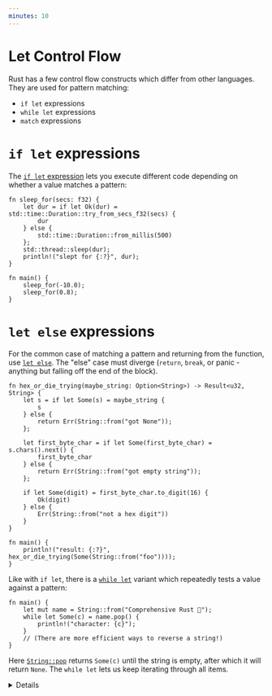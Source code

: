 ```yaml
---
minutes: 10
---
```


# Let Control Flow

Rust has a few control flow constructs which differ from other languages. They
are used for pattern matching:

- `if let` expressions
- `while let` expressions
- `match` expressions

# `if let` expressions

The
[`if let` expression](https://doc.rust-lang.org/reference/expressions/if-expr.html#if-let-expressions)
lets you execute different code depending on whether a value matches a pattern:

```rust,editable
fn sleep_for(secs: f32) {
    let dur = if let Ok(dur) = std::time::Duration::try_from_secs_f32(secs) {
        dur
    } else {
        std::time::Duration::from_millis(500)
    };
    std::thread::sleep(dur);
    println!("slept for {:?}", dur);
}

fn main() {
    sleep_for(-10.0);
    sleep_for(0.8);
}
```

# `let else` expressions

For the common case of matching a pattern and returning from the function, use
[`let else`](https://doc.rust-lang.org/rust-by-example/flow_control/let_else.html).
The "else" case must diverge (`return`, `break`, or panic - anything but falling
off the end of the block).

```rust,editable
fn hex_or_die_trying(maybe_string: Option<String>) -> Result<u32, String> {
    let s = if let Some(s) = maybe_string {
        s
    } else {
        return Err(String::from("got None"));
    };

    let first_byte_char = if let Some(first_byte_char) = s.chars().next() {
        first_byte_char
    } else {
        return Err(String::from("got empty string"));
    };

    if let Some(digit) = first_byte_char.to_digit(16) {
        Ok(digit)
    } else {
        Err(String::from("not a hex digit"))
    }
}

fn main() {
    println!("result: {:?}", hex_or_die_trying(Some(String::from("foo"))));
}
```

Like with `if let`, there is a
[`while let`](https://doc.rust-lang.org/reference/expressions/loop-expr.html#predicate-pattern-loops)
variant which repeatedly tests a value against a pattern:

<!-- mdbook-xgettext: skip -->

```rust,editable
fn main() {
    let mut name = String::from("Comprehensive Rust 🦀");
    while let Some(c) = name.pop() {
        println!("character: {c}");
    }
    // (There are more efficient ways to reverse a string!)
}
```

Here
[`String::pop`](https://doc.rust-lang.org/stable/std/string/struct.String.html#method.pop)
returns `Some(c)` until the string is empty, after which it will return `None`.
The `while let` lets us keep iterating through all items.

<details>

## if-let

- Unlike `match`, `if let` does not have to cover all branches. This can make it
  more concise than `match`.
- A common usage is handling `Some` values when working with `Option`.
- Unlike `match`, `if let` does not support guard clauses for pattern matching.

## let-else

`if-let`s can pile up, as shown. The `let-else` construct supports flattening
this nested code. Rewrite the awkward version for students, so they can see the
transformation.

The rewritten version is:

```rust
fn hex_or_die_trying(maybe_string: Option<String>) -> Result<u32, String> {
    let Some(s) = maybe_string else {
        return Err(String::from("got None"));
    };

    let Some(first_byte_char) = s.chars().next() else {
        return Err(String::from("got empty string"));
    };

    let Some(digit) = first_byte_char.to_digit(16) else {
        return Err(String::from("not a hex digit"));
    };

    return Ok(digit);
}
```

# while-let

- Point out that the `while let` loop will keep going as long as the value
  matches the pattern.
- You could rewrite the `while let` loop as an infinite loop with an if
  statement that breaks when there is no value to unwrap for `name.pop()`. The
  `while let` provides syntactic sugar for the above scenario.

</details>

